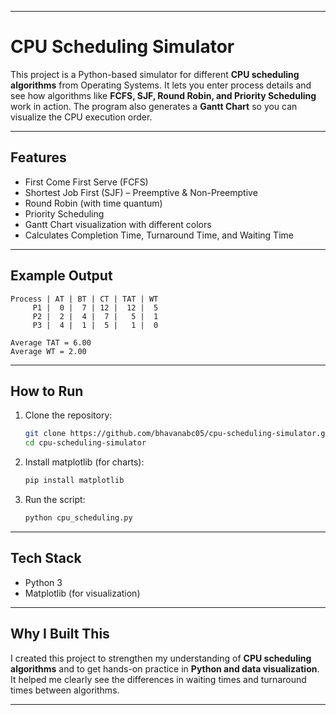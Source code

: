 

---

# CPU Scheduling Simulator

This project is a Python-based simulator for different **CPU scheduling algorithms** from Operating Systems.
It lets you enter process details and see how algorithms like **FCFS, SJF, Round Robin, and Priority Scheduling** work in action.
The program also generates a **Gantt Chart** so you can visualize the CPU execution order.

---

## Features

* First Come First Serve (FCFS)
* Shortest Job First (SJF) – Preemptive & Non-Preemptive
* Round Robin (with time quantum)
* Priority Scheduling
* Gantt Chart visualization with different colors
* Calculates Completion Time, Turnaround Time, and Waiting Time

---

## Example Output

```
Process | AT | BT | CT | TAT | WT
     P1 |  0 |  7 | 12 |  12 |  5
     P2 |  2 |  4 |  7 |   5 |  1
     P3 |  4 |  1 |  5 |   1 |  0

Average TAT = 6.00
Average WT = 2.00
```

---

## How to Run

1. Clone the repository:

   ```bash
   git clone https://github.com/bhavanabc05/cpu-scheduling-simulator.git
   cd cpu-scheduling-simulator
   ```
2. Install matplotlib (for charts):

   ```bash
   pip install matplotlib
   ```
3. Run the script:

   ```bash
   python cpu_scheduling.py
   ```

---

## Tech Stack

* Python 3
* Matplotlib (for visualization)

---

## Why I Built This

I created this project to strengthen my understanding of **CPU scheduling algorithms** and to get hands-on practice in **Python and data visualization**. It helped me clearly see the differences in waiting times and turnaround times between algorithms.

---


